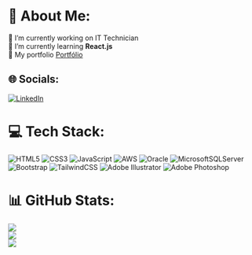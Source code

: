 # 💫 About Me:
🔭 I’m currently working on IT Technician<br>🌱 I’m currently learning <strong>React.js</strong><br>💬 My portfolio <a href=https://allyson-sousa.github.io/>Portfólio</a><br>


## 🌐 Socials:
[![LinkedIn](https://img.shields.io/badge/LinkedIn-%230077B5.svg?logo=linkedin&logoColor=white)](https://linkedin.com/in/allyson-sousa53) 

# 💻 Tech Stack:
![HTML5](https://img.shields.io/badge/HTML5-%23E34F26.svg?style=flat-square&logo=html5&logoColor=white) ![CSS3](https://img.shields.io/badge/CSS3-%231572B6.svg?style=flat-square&logo=css3&logoColor=white) ![JavaScript](https://img.shields.io/badge/JavaScript-%23323330.svg?style=flat-square&logo=javascript&logoColor=%23F7DF1E) ![AWS](https://img.shields.io/badge/AWS-%23FF9900.svg?style=flat-square&logo=amazon-aws&logoColor=white) ![Oracle](https://img.shields.io/badge/Oracle-F80000?style=flat-square&logo=oracle&logoColor=white) ![MicrosoftSQLServer](https://img.shields.io/badge/Microsoft%20SQL%20Sever-CC2927?style=flat-square&logo=microsoft%20sql%20server&logoColor=white) ![Bootstrap](https://img.shields.io/badge/Bootstrap-%23563D7C.svg?style=flat-square&logo=bootstrap&logoColor=white) ![TailwindCSS](https://img.shields.io/badge/Tailwindcss-%2338B2AC.svg?style=flat-square&logo=tailwind-css&logoColor=white) ![Adobe Illustrator](https://img.shields.io/badge/AI-%23FF9A00.svg?style=flat-square&logo=adobeillustrator&logoColor=white) ![Adobe Photoshop](https://img.shields.io/badge/PS-%2331A8FF.svg?style=flat-square&logo=adobephotoshop&logoColor=white)
# 📊 GitHub Stats:
![](https://github-readme-stats.vercel.app/api?username=allyson-sousa&theme=gotham&hide_border=false&include_all_commits=false&count_private=false)<br/>
![](https://github-readme-streak-stats.herokuapp.com/?user=allyson-sousa&theme=gotham&hide_border=false)<br/>
![](https://github-readme-stats.vercel.app/api/top-langs/?username=allyson-sousa&theme=gotham&hide_border=false&include_all_commits=false&count_private=false&layout=compact)

<!-- Proudly created with GPRM ( https://gprm.itsvg.in ) -->
